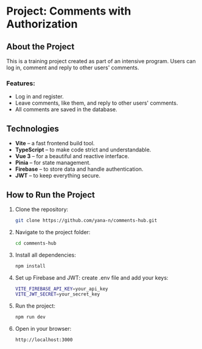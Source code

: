 # Project: Comments with Authorization

## About the Project

This is a training project created as part of an intensive program. Users can log in, comment and reply to other users' comments.

### Features:

- Log in and register.
- Leave comments, like them, and reply to other users' comments.
- All comments are saved in the database.

## Technologies

- **Vite** – a fast frontend build tool.
- **TypeScript** – to make code strict and understandable.
- **Vue 3** – for a beautiful and reactive interface.
- **Pinia** – for state management.
- **Firebase** – to store data and handle authentication.
- **JWT** – to keep everything secure.

## How to Run the Project

1. Clone the repository:

   ```bash
   git clone https://github.com/yana-n/comments-hub.git

   ```

2. Navigate to the project folder:

   ```bash
   cd comments-hub

   ```

3. Install all dependencies:

   ```bash
   npm install

   ```

4. Set up Firebase and JWT: create .env file and add your keys:

   ```bash
   VITE_FIREBASE_API_KEY=your_api_key
   VITE_JWT_SECRET=your_secret_key

   ```

5. Run the project:

   ```bash
   npm run dev

   ```

6. Open in your browser:
   ```bash
   http://localhost:3000
   ```

